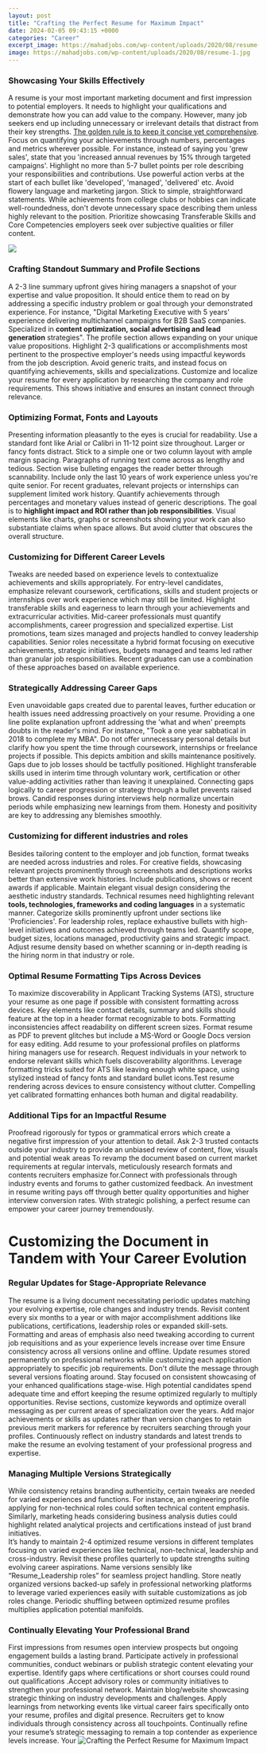 ```yaml
---
layout: post
title: "Crafting the Perfect Resume for Maximum Impact"
date: 2024-02-05 09:43:15 +0000
categories: "Career"
excerpt_image: https://mahadjobs.com/wp-content/uploads/2020/08/resume-1.jpg
image: https://mahadjobs.com/wp-content/uploads/2020/08/resume-1.jpg
---
```


### Showcasing Your Skills Effectively
A resume is your most important marketing document and first impression to potential employers. It needs to highlight your qualifications and demonstrate how you can add value to the company. However, many job seekers end up including unnecessary or irrelevant details that distract from their key strengths. [The golden rule is to keep it concise yet comprehensive](https://fistore.mysenprints.com/collection/abbate). Focus on quantifying your achievements through numbers, percentages and metrics wherever possible. For instance, instead of saying you 'grew sales', state that you 'increased annual revenues by 15% through targeted campaigns'. 
Highlight no more than 5-7 bullet points per role describing your responsibilities and contributions. Use powerful action verbs at the start of each bullet like 'developed', 'managed', 'delivered' etc. Avoid flowery language and marketing jargon. Stick to simple, straightforward statements. While achievements from college clubs or hobbies can indicate well-roundedness, don't devote unnecessary space describing them unless highly relevant to the position. Prioritize showcasing Transferable Skills and Core Competencies employers seek over subjective qualities or filler content.

![](https://i1.wp.com/www.ansacareers.com/wp-content/uploads/2017/07/work-resume-infograph.png?resize=800%2C1621)
### Crafting Standout Summary and Profile Sections 
A 2-3 line summary upfront gives hiring managers a snapshot of your expertise and value proposition. It should entice them to read on by addressing a specific industry problem or goal through your demonstrated experience. For instance, "Digital Marketing Executive with 5 years' experience delivering multichannel campaigns for B2B SaaS companies. Specialized in **content optimization, social advertising and lead generation** strategies". 
The profile section allows expanding on your unique value propositions. Highlight 2-3 qualifications or accomplishments most pertinent to the prospective employer's needs using impactful keywords from the job description. Avoid generic traits, and instead focus on quantifying achievements, skills and specializations. Customize and localize your resume for every application by researching the company and role requirements. This shows initiative and ensures an instant connect through relevance.
### Optimizing Format, Fonts and Layouts
Presenting information pleasantly to the eyes is crucial for readability. Use a standard font like Arial or Calibri in 11-12 point size throughout. Larger or fancy fonts distract. Stick to a simple one or two column layout with ample margin spacing. Paragraphs of running text come across as lengthy and tedious. Section wise bulleting engages the reader better through scannability. 
Include only the last 10 years of work experience unless you're quite senior. For recent graduates, relevant projects or internships can supplement limited work history. Quantify achievements through percentages and monetary values instead of generic descriptions. The goal is to **highlight impact and ROI rather than job responsibilities**. Visual elements like charts, graphs or screenshots showing your work can also substantiate claims when space allows. But avoid clutter that obscures the overall structure.
### Customizing for Different Career Levels
Tweaks are needed based on experience levels to contextualize achievements and skills appropriately. For entry-level candidates, emphasize relevant coursework, certifications, skills and student projects or internships over work experience which may still be limited. Highlight transferable skills and eagerness to learn through your achievements and extracurricular activities. 
Mid-career professionals must quantify accomplishments, career progression and specialized expertise. List promotions, team sizes managed and projects handled to convey leadership capabilities. Senior roles necessitate a hybrid format focusing on executive achievements, strategic initiatives, budgets managed and teams led rather than granular job responsibilities. Recent graduates can use a combination of these approaches based on available experience.
### Strategically Addressing Career Gaps        
Even unavoidable gaps created due to parental leaves, further education or health issues need addressing proactively on your resume. Providing a one line polite explanation upfront addressing the 'what and when' preempts doubts in the reader's mind. For instance, "Took a one year sabbatical in 2018 to complete my MBA". Do not offer unnecessary personal details but clarify how you spent the time through coursework, internships or freelance projects if possible. This depicts ambition and skills maintenance positively.  
Gaps due to job losses should be tactfully positioned. Highlight transferable skills used in interim time through voluntary work, certification or other value-adding activities rather than leaving it unexplained. Connecting gaps logically to career progression or strategy through a bullet prevents raised brows. Candid responses during interviews help normalize uncertain periods while emphasizing new learnings from them. Honesty and positivity are key to addressing any blemishes smoothly.
### Customizing for different industries and roles
Besides tailoring content to the employer and job function, format tweaks are needed across industries and roles. For creative fields, showcasing relevant projects prominently through screenshots and descriptions works better than extensive work histories. Include publications, shows or recent awards if applicable. Maintain elegant visual design considering the aesthetic industry standards. 
Technical resumes need highlighting relevant **tools, technologies, frameworks and coding languages** in a systematic manner. Categorize skills prominently upfront under sections like 'Proficiencies'. For leadership roles, replace exhaustive bullets with high-level initiatives and outcomes achieved through teams led. Quantify scope, budget sizes, locations managed, productivity gains and strategic impact. Adjust resume density based on whether scanning or in-depth reading is the hiring norm in that industry or role.
### Optimal Resume Formatting Tips Across Devices
To maximize discoverability in Applicant Tracking Systems (ATS), structure your resume as one page if possible with consistent formatting across devices. Key elements like contact details, summary and skills should feature at the top in a header format recognizable to bots. Formatting inconsistencies affect readability on different screen sizes. 
Format resume as PDF to prevent glitches but include a MS-Word or Google Docs version for easy editing. Add resume to your professional profiles on platforms hiring managers use for research. Request individuals in your network to endorse relevant skills which fuels discoverability algorithms. Leverage formatting tricks suited for ATS like leaving enough white space, using stylized instead of fancy fonts and standard bullet icons.Test resume rendering across devices to ensure consistency without clutter. Compelling yet calibrated formatting enhances both human and digital readability.
### Additional Tips for an Impactful Resume 
Proofread rigorously for typos or grammatical errors which create a negative first impression of your attention to detail. Ask 2-3 trusted contacts outside your industry to provide an unbiased review of content, flow, visuals and potential weak areas To revamp the document based on current market requirements at regular intervals, meticulously research formats and contents recruiters emphasize for.Connect with professionals through industry events and forums to gather customized feedback. An investment in resume writing pays off through better quality opportunities and higher interview conversion rates. With strategic polishing, a perfect resume can empower your career journey tremendously.
# Customizing the Document in Tandem with Your Career Evolution
### Regular Updates for Stage-Appropriate Relevance
The resume is a living document necessitating periodic updates matching your evolving expertise, role changes and industry trends. Revisit content every six months to a year or with major accomplishment additions like publications, certifications, leadership roles or expanded skill-sets. Formatting and areas of emphasis also need tweaking according to current job requisitions and as your experience levels increase over time 
Ensure consistency across all versions online and offline. Update resumes stored permanently on professional networks while customizing each application appropriately to specific job requirements. Don't dilute the message through several versions floating around. Stay focused on consistent showcasing of your enhanced qualifications stage-wise. High potential candidates spend adequate time and effort keeping the resume optimized regularly to multiply opportunities. 
Revise sections, customize keywords and optimize overall messaging as per current areas of specialization over the years. Add major achievements or skills as updates rather than version changes to retain previous merit markers for reference by recruiters searching through your profiles. Continuously reflect on industry standards and latest trends to make the resume an evolving testament of your professional progress and expertise.
### Managing Multiple Versions Strategically 
While consistency retains branding authenticity, certain tweaks are needed for varied experiences and functions. For instance, an engineering profile applying for non-technical roles could soften technical content emphasis. Similarly, marketing heads considering business analysis duties could highlight related analytical projects and certifications instead of just brand initiatives.  
It’s handy to maintain 2-4 optimized resume versions in different templates focusing on varied experiences like technical, non-technical, leadership and cross-industry. Revisit these profiles quarterly to update strengths suiting evolving career aspirations. Name versions sensibly like “Resume_Leadership roles” for seamless project handling. Store neatly organized versions backed-up safely in professional networking platforms to leverage varied experiences easily with suitable customizations as job roles change. Periodic shuffling between optimized resume profiles multiplies application potential manifolds.
### Continually Elevating Your Professional Brand
First impressions from resumes open interview prospects but ongoing engagement builds a lasting brand. Participate actively in professional communities, conduct webinars or publish strategic content elevating your expertise. Identify gaps where certifications or short courses could round out qualifications .Accept advisory roles or community initiatives to strengthen your professional network. Maintain blog/website showcasing strategic thinking on industry developments and challenges. 
Apply learnings from networking events like virtual career fairs specifically onto your resume, profiles and digital presence. Recruiters get to know individuals through consistency across all touchpoints. Continually refine your resume’s strategic messaging to remain a top contender as experience levels increase. Your
![Crafting the Perfect Resume for Maximum Impact](https://mahadjobs.com/wp-content/uploads/2020/08/resume-1.jpg)